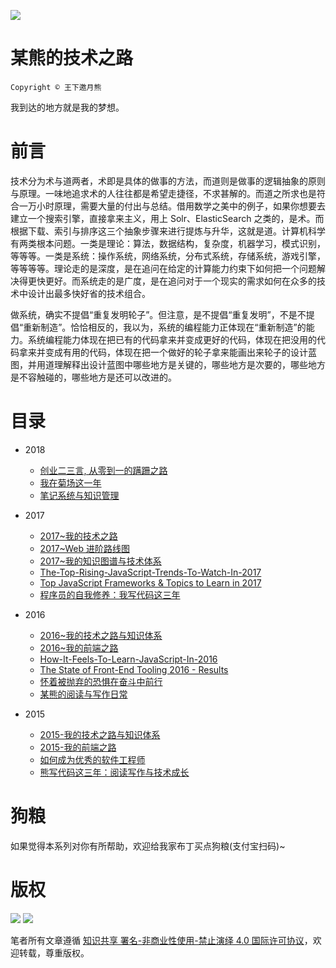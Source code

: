 ![](http://upload-images.jianshu.io/upload_images/1647496-d281090a702045e5.jpg?imageMogr2/auto-orient/strip%7CimageView2/2/w/1240)

# 某熊的技术之路

`Copyright © 王下邀月熊`

我到达的地方就是我的梦想。

# 前言

技术分为术与道两者，术即是具体的做事的方法，而道则是做事的逻辑抽象的原则与原理。一味地追求术的人往往都是希望走捷径，不求甚解的。而道之所求也是符合一万小时原理，需要大量的付出与总结。借用数学之美中的例子，如果你想要去建立一个搜索引擎，直接拿来主义，用上 Solr、ElasticSearch 之类的，是术。而根据下载、索引与排序这三个抽象步骤来进行提炼与升华，这就是道。计算机科学有两类根本问题。一类是理论：算法，数据结构，复杂度，机器学习，模式识别，等等等。一类是系统：操作系统，网络系统，分布式系统，存储系统，游戏引擎，等等等等。理论走的是深度，是在追问在给定的计算能力约束下如何把一个问题解决得更快更好。而系统走的是广度，是在追问对于一个现实的需求如何在众多的技术中设计出最多快好省的技术组合。

做系统，确实不提倡“重复发明轮子”。但注意，是不提倡“重复发明”，不是不提倡“重新制造”。恰恰相反的，我以为，系统的编程能力正体现在“重新制造”的能力。系统编程能力体现在把已有的代码拿来并变成更好的代码，体现在把没用的代码拿来并变成有用的代码，体现在把一个做好的轮子拿来能画出来轮子的设计蓝图，并用道理解释出设计蓝图中哪些地方是关键的，哪些地方是次要的，哪些地方是不容触碰的，哪些地方是还可以改进的。

# 目录

- 2018

  - [创业二三言, 从零到一的蹒跚之路](./2018/创业二三言.md)
  - [我在菊场这一年](./2018/我在菊场这一年.md)
  - [笔记系统与知识管理](./2018/笔记系统与知识管理.md)

- 2017

  - [2017~我的技术之路](./2017/2017-我的技术之路.md)
  - [2017~Web 进阶路线图](https://parg.co/U4T)
  - [2017~我的知识图谱与技术体系](./2017/2017-我的知识图谱与技术体系.md)
  - [The-Top-Rising-JavaScript-Trends-To-Watch-In-2017](./2017/The-Top-Rising-JavaScript-Trends-To-Watch-In-2017.md)
  - [Top JavaScript Frameworks & Topics to Learn in 2017](https://parg.co/U42)
  - [程序员的自我修养：我写代码这三年](./2017/程序员的自我修养：我写代码这三年.md)

- 2016

  - [2016~我的技术之路与知识体系](./2016/2016-我的技术之路与知识体系.md)
  - [2016~我的前端之路](./2016/2016-我的前端之路.md)
  - [How-It-Feels-To-Learn-JavaScript-In-2016](./2016/How-It-Feels-To-Learn-JavaScript-In-2016.md)
  - [The State of Front-End Tooling 2016 - Results](https://parg.co/U4z)
  - [怀着被抛弃的恐惧在奋斗中前行](./2016/怀着被抛弃的恐惧在奋斗中前行.md)
  - [某熊的阅读与写作日常](./2016/某熊的阅读与写作日常.md)

- 2015

  - [2015-我的技术之路与知识体系](./2015/2015-我的技术之路与知识体系.md)
  - [2015-我的前端之路](./2015/2015-我的前端之路.md)
  - [如何成为优秀的软件工程师](./2015/如何成为优秀的软件工程师.md)
  - [熊写代码这三年：阅读写作与技术成长](./2015/熊写代码这三年：阅读写作与技术成长.md)

# 狗粮

如果觉得本系列对你有所帮助，欢迎给我家布丁买点狗粮(支付宝扫码)~

# 版权

![](https://parg.co/bDY) ![](https://parg.co/bDm)

笔者所有文章遵循 [知识共享 署名-非商业性使用-禁止演绎 4.0 国际许可协议](https://creativecommons.org/licenses/by-nc-nd/4.0/deed.zh)，欢迎转载，尊重版权。
